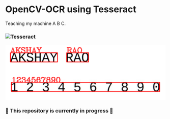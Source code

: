 # OpenCV-OCR using Tesseract
Teaching my machine A B C.

### ![Tesseract](https://opensource.google/projects/tesseract)

![alt text](https://github.com/akshay-rao7/OpenCV-OCR/blob/main/image/test_2.PNG)

###  :wrench: This repository is currently in progress :hammer: 
